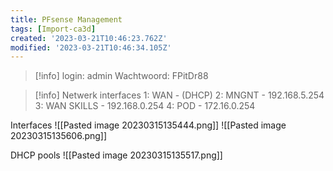 ```yaml
---
title: PFsense Management
tags: [Import-ca3d]
created: '2023-03-21T10:46:23.762Z'
modified: '2023-03-21T10:46:34.105Z'
---
```


> [!info]
> login: admin
> Wachtwoord: FPitDr88
>  

> [!info]
> Netwerk interfaces
> 1: WAN - (DHCP)
> 2: MNGNT - 192.168.5.254
> 3: WAN SKILLS - 192.168.0.254
> 4: POD - 172.16.0.254

Interfaces
![[Pasted image 20230315135444.png]]
![[Pasted image 20230315135606.png]]

DHCP pools
![[Pasted image 20230315135517.png]]
